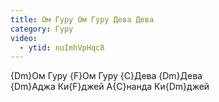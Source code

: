 ```yaml
---
title: Ом Гуру Ом Гуру Дева Дева
category: Гуру
video:
  - ytid: nuImhVpHqc8
---
```

{Dm}Ом Гуру {F}Ом Гуру {C}Дева {Dm}Дева  
{Dm}Аджа Ки{F}джей А{C}нанда Ки{Dm}джей
